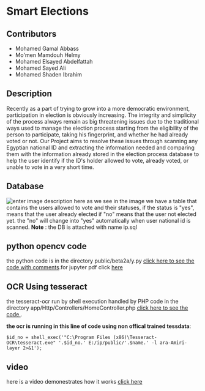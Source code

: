 # Smart Elections
## Contributors
- Mohamed Gamal Abbass
- Mo'men Mamdouh Helmy
- Mohamed Elsayed Abdelfattah
- Mohamed Sayed Ali
- Mohamed Shaden Ibrahim
## Description
Recently as a part of trying to grow into a more democratic environment, participation in election is obviously increasing.
The integrity and simplicity of the process always remain as big threatening issues due to the traditional ways used to manage the election process starting from the eligibility of the person to participate, taking his fingerprint, and whether he had already voted or not.
Our Project aims to resolve these issues through scanning any Egyptian national ID and extracting the information needed and comparing them with the information already stored in the election process database to help the user identify if the ID's holder allowed to vote, already voted, or unable to vote in a very short time.
## Database
![enter image description here](https://i.ibb.co/LYG67Y6/Untitled.png)
as we see in the image we have a table that contains the users allowed to vote and their statuses, if the status is "yes", means that the user already elected if "no" means that the user not elected yet. the "no" will change into "yes" automatically when user national id is scanned.
**Note** : the DB is attached with name ip.sql
## python opencv code
the python code is in the directory public/beta2a/y.py [click here to see the code with comments](https://github.com/mmo7amed2010/smartElections/blob/master/public/beta2a/y.py).for jupyter pdf click [here](https://ufile.io/1cr461v0)
## OCR Using tesseract
the tesseract-ocr run by shell execution handled by PHP code in the directory app/Http/Controllers/HomeController.php [click here to see the code ](https://github.com/mmo7amed2010/smartElections/blob/master/app/Http/Controllers/HomeController.php).

 **the ocr is running in this line of code using non offical trained tessdata**:

    $id_no = shell_exec('"C:\Program Files (x86)\Tesseract-OCR\tesseract.exe" '.$id_no.' E:/ip/public/'.$name.' -l ara-Amiri-layer 2>&1');

## video
here is a video demonestrates how it works [click here](https://www.youtube.com/watch?v=T7oyJq11G7Y)
